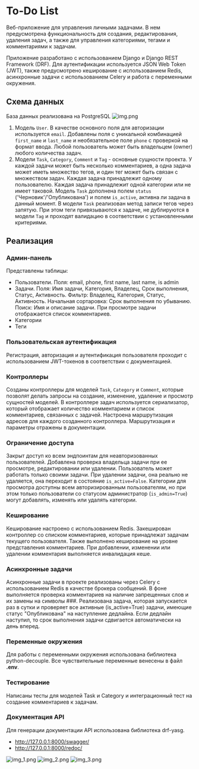 # To-Do List

Веб-приложение для управления личными задачами.
В нем предусмотрена функциональность для создания,
редактирования, удаления задач,
а также для управления категориями, тегами и комментариями к задачам.

Приложение разработано с использованием Django и
Django REST Framework (DRF). Для аутентификации
используется JSON Web Token (JWT), также предусмотрено
кеширование с использованием Redis, асинхронные
задачи с использованием Celery и работа с переменными окружения.

## Схема данных

База данных реализована на PostgreSQL
![img.png](img.png)

1. Модель `User`. В качестве основного поля для авторизации
   используется `email`. Добавлены поля с уникальной комбинацией
   `first_name` и `last_name` и необязательное поле `phone` с проверкой
   на формат ввода. Любой пользователь может быть владельцем (owner) любого количества задач.
2. Модели `Task`, `Category`, `Comment` и `Tag` - основные сущности проекта.
   У каждой задачи может быть несколько
   комментариев, а одна задача может иметь
   множество тегов, и один тег может быть связан с
   множеством задач. Каждая задача принадлежит одному пользователю.
   Каждая задача принадлежит одной категории или не имеет таковой.
   Модель `Task` дополнена полем `status` ('Черновик'/'Опубликована')
   и полем `is_active`, активна ли задача в данный момент.
   В модели `Task` реализован метод записи тегов через запятую.
   При этом теги привязываются к задаче, не дублируются в модели `Tag`
   и проходят валидацию в соответствии с установленными критериями.

## Реализация

### Админ-панель

Представлены таблицы:

+ Пользователи. Поля: email, phone, first name, last name, is admin
+ Задачи. Поля: Имя задачи, Категория, Владелец, Срок выполнения, Статус, Активность.
  Фильтр: Владелец, Категория, Статус, Активность.
  Начальная сортаровка: Срок выполнения по убыванию.
  Поиск: Имя и описание задачи. При просмотре задачи отображается список комментариев.
+ Категории
+ Теги

### Пользовательская аутентификация

Регистрация, авторизация и аутентификация пользователя
проходит с использованием JWT-токенов в соответствии с документацией.

### Контроллеры

Созданы контроллеры для моделей `Task`, `Category` и `Comment`,
которые позволят делать запросы на создание, изменение,
удаление и просмотр сущностей моделей.
В контроллере задач используется сериализатор, который
отображает количество комментарием и список комментариев,
связанных с задачей.
Настроена маршрутизация адресов
для каждого созданного контроллера. Маршрутизация и параметры отражены в документации.

### Ограничение доступа

Закрыт доступ ко всем эндпоинтам для неавторизованных пользователей.
Добавлена проверка владельца задачи при ее просмотре, редактировании
или удалении. Пользователь может работать только своими задачи.
При удалении задачи,
она реально не удаляется, она переходит в состояние `is_active=False`.
Категории для просмотра доступны всем авторизированным
пользователям, но при этом только пользователи со
статусом администратор (`is_admin=True`) могут
добавлять, изменять или удалять категории.

### Кеширование

Кеширование настроено с использованием Redis.
Закеширован контроллер со списком комментариев,
которые принадлежат задачам текущего пользователя.
Также выполнено кеширование на уровне представления комментариев.
При добавлении, изменении или удалении комментария
выполняется инвалидация кеше.

### Асинхронные задачи

Асинхронные задачи в проекте реализованы через Celery
с использованием Redis в качестве брокера сообщений.
В фоне выполняется проверка комментариев на наличие
запрещенных слов и их замены на символы ###.
Реализована задача, которая запускается раз в сутки
и проверяет все активные (is_active=True) задачи,
имеющие статус "Опубликована" на наступление дедлайна.
Если дедлайн наступил, то срок выполнения задачи сдвигается
автоматически на день вперед.

### Переменные окружения

Для работы с переменными окружения использована библиотека
python-decouple. Все чувствительные переменные венесены
в файл **.env**.

### Тестирование

Написаны тесты для моделей Task и Category и
интеграционный тест на создание комментариев к задачам.

### Документация API

Для генерации документации API использована библиотека drf-yasg.

+ http://127.0.0.1:8000/swagger/
+ http://127.0.0.1:8000/redoc/

![img_1.png](img_1.png)
![img_2.png](img_2.png)
![img_3.png](img_3.png)
